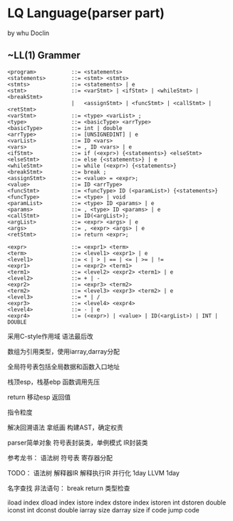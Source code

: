 # LQ Language(parser part)
by whu Doclin


## ~LL(1) Grammer
```
<program>           ::= <statements>
<statements>        ::= <stmt> <stmts>
<stmts>             ::= <statements> | e
<stmt>              ::= <varStmt> | <ifStmt> | <whileStmt> | <breakStmt> 
                    |   <assignStmt> | <funcStmt> | <callStmt> | <retStmt>
<varStmt>           ::= <type> <varList> ;
<type>              ::= <basicType> <arrType>
<basicType>         ::= int | double 
<arrType>           ::= [UNSIGNEDINT] | e
<varList>           ::= ID <vars>
<vars>              ::= , ID <vars> | e
<ifStmt>            ::= if (<expr>) {<statements>} <elseStmt>
<elseStmt>          ::= else {<statements>} | e
<whileStmt>         ::= while (<expr>) {<statements>}
<breakStmt>         ::= break ;
<assignStmt>        ::= <value> = <expr>;
<value>             ::= ID <arrType>
<funcStmt>          ::= <funcType> ID (<paramList>) {<statements>}
<funcType>          ::= <type> | void
<paramList>         ::= <type> ID <params> | e
<params>            ::= , <type> ID <params> | e
<callStmt>          ::= ID(<argList>);
<argList>           ::= <expr> <args> | e
<args>              ::= , <expr> <args> | e
<retStmt>           ::= return <expr>;

<expr>              ::= <expr1> <term>
<term>              ::= <level1> <expr1> | e
<level1>            ::= < | > | == | <= | >= | !=
<expr1>             ::= <expr2> <term1>
<term1>             ::= <level2> <expr2> <term1> | e
<level2>            ::= + | -
<expr2>             ::= <expr3> <term2>
<term2>             ::= <level3> <expr3> <term2> | e
<level3>            ::= * | / 
<expr3>             ::= <level4> <expr4>
<level4>            ::= - | e
<expr4>             ::= (<expr>) | <value> | ID(<argList>) | INT | DOUBLE 
```

采用C-style作用域
语法最后改



数组为引用类型，使用iarray,darray分配

全局符号表包括全局数据和函数入口地址

栈顶esp，栈基ebp
函数调用先压

return
移动esp
返回值

指令粒度

解决回溯语法
拿纸画
构建AST，确定权责

parser简单对象
符号表封装类，单例模式
IR封装类

参考龙书：
语法树
符号表
寄存器分配

TODO：
语法树
解释器IR
解释执行IR
并行化     1day
LLVM      1day


名字查找
非法语句：
break
return
类型检查





iload       index
dload       index
istore      index
dstore      index
istoren     int
dstoren     double
iconst      int
dconst      double
iarray      size
darray      size
if          code
jump        code
